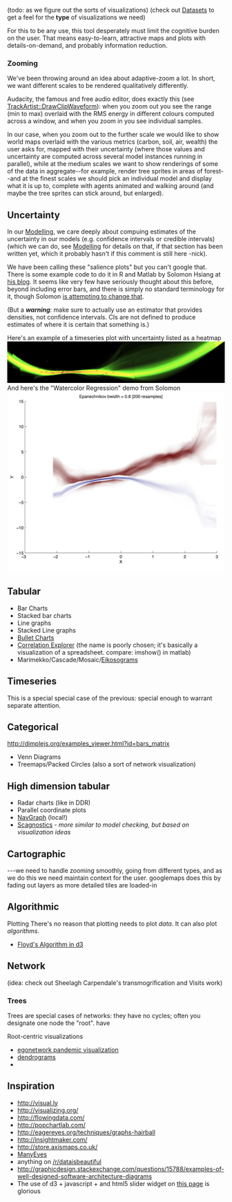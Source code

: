 (todo: as we figure out the sorts of visualizations)
(check out [Datasets](Datasets.md) to get a feel for the **type** of visualizations we need)

For this to be any use, this tool desperately must limit the cognitive burden on the user. That means easy-to-learn, attractive maps and plots with details-on-demand, and probably information reduction.

### Zooming

We've been throwing around an idea about adaptive-zoom a lot. In short, we want different scales to be rendered qualitatively differently.

Audacity, the famous and free audio editor, does exactly this (see [TrackArtist::DrawClipWaveform](http://code.google.com/p/audacity/source/browse/audacity-src/trunk/src/TrackArtist.cpp#1379)): when you zoom out you see the range (min to max) overlaid with the RMS energy in different colours computed across a window, and when you zoom in you see individual samples.

In our case, when you zoom out to the further scale we would like to show world maps overlaid with the various metrics (carbon, soil, air, wealth) the user asks for, mapped with their uncertainty (where those values and uncertainty are computed across several model instances running in parallel), while at the medium scales we want to show renderings of some of the data in aggregate--for example, render tree sprites in areas of forest--and at the finest scales we should pick an individual model and display what it is up to, complete with agents animated and walking around (and maybe the tree sprites can stick around, but enlarged).

## Uncertainty 
In our [Modelling](Modelling.md), we care deeply about compuing estimates of the uncertainty in our models (e.g. confidence intervals or credible intervals) (which we can do, see [Modelling](Modelling.md) for details on that, if that section has been written yet, which it probably hasn't if this comment is still here -nick).

We have been calling these "salience plots" but you can't google that. There is some example code to do it in R and Matlab by Solomon Hsiang at [his blog](http://www.fight-entropy.com/2012/08/watercolor-regression.html). It seems like very few have seriously thought about this before, beyond including error bars, and there is simply no standard terminology for it, though Solomon 
[is attempting to change that](http://www.fight-entropy.com/2012/07/visually-weighted-regression.html).

(But a _**warning**_: make sure to actually use an estimator that provides densities, not confidence intervals. CIs are not defined to produce estimates of where it is certain that something is.)


Here's an example of a timeseries plot with uncertainty listed as a heatmap ![Salience Plot](salience.png)
And here's the "Watercolor Regression" demo from Solomon ![Watercolor Regression](smooth_overlaid.jpg)

## Tabular



* Bar Charts
* Stacked bar charts
* Line graphs
* Stacked Line graphs
* [Bullet Charts](http://bl.ocks.org/mbostock/4061961)
* [Correlation Explorer](https://github.com/CompassInc/correlation-explorer) (the name is poorly chosen; it's basically a visualization of a spreadsheet. compare: imshow() in matlab)
* Marimekko/Cascade/Mosaic/[Eikosograms](https://www.youtube.com/watch?v=9ZuYfZukBcM)


## Timeseries

This is a special special case of the previous: special enough to warrant separate attention.

## Categorical

http://dimplejs.org/examples_viewer.html?id=bars_matrix

* Venn Diagrams
* Treemaps/Packed Circles (also a sort of network visualization)

## High dimension tabular

* Radar charts (like in DDR)
* Parallel coordinate plots
* [NavGraph](http://navgraph.com/) (local!)
* [Scagnostics](http://cran.r-project.org/web/packages/scagnostics/) - _more similar to model checking, but based on visualization ideas_

## Cartographic

 ---we need to handle zooming smoothly, going from different types, and as we do this we need maintain context for the user. googlemaps does this by fading out layers as more detailed tiles are loaded-in

## Algorithmic

Plotting 
There's no reason that plotting needs to plot _data_. It can also plot _algorithms_.

* [Floyd's Algorithm in d3](http://www.jasondavies.com/duplicates/)

## Network


(idea: check out Sheelagh Carpendale's transmogrification and Visits work)

### Trees

Trees are special cases of networks: they have no cycles; often you designate one node the "root". have 



Root-centric visualizations

* [egonetwork pandemic visualization](http://rocs.hu-berlin.de/projects/hidden/index.html)
* [dendrograms](http://bl.ocks.org/mbostock/2429963)
* 

## Inspiration
* http://visual.ly
* http://visualizing.org/
* http://flowingdata.com/
* http://popchartlab.com/
* http://eagereyes.org/techniques/graphs-hairball
* http://insightmaker.com/
* http://store.axismaps.co.uk/
* [ManyEyes](http://www-958.ibm.com/software/analytics/manyeyes/)
* anything on [/r/dataisbeautiful](http://www.reddit.com/r/dataisbeautiful/)
* http://graphicdesign.stackexchange.com/questions/15788/examples-of-well-designed-software-architecture-diagrams
* The use of d3 + javascript + and html5 slider widget on [this page](http://scott.fortmann-roe.com/docs/BiasVariance.html) is glorious
